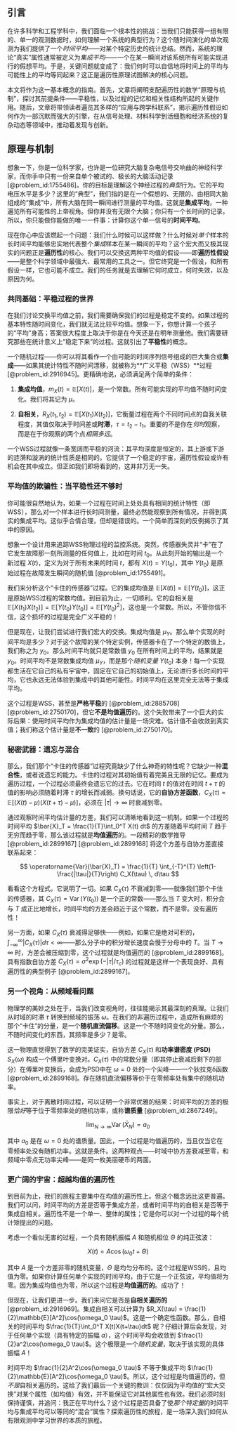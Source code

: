 ## 引言
在许多科学和工程学科中，我们面临一个根本性的挑战：当我们只能获得一组有限的、单一的观测数据时，如何理解一个系统的典型行为？这个随时间演化的单次观测为我们提供了一个*时间平均*——对某个特定历史的统计总结。然而，系统的理论“真实”属性通常被定义为*集成平均*——一个在某一瞬间对该系统所有可能实现进行的假想平均。于是，关键问题就变成了：我们何时可以自信地将时间上的平均与可能性上的平均等同起来？这正是遍历性原理试图解决的核心问题。

本文将作为这一基本概念的指南。首先，文章将阐明支配遍历性的数学“原理与机制”，探讨其前提条件——平稳性，以及过程的记忆和相关性结构所起的关键作用。随后，文章将带领读者遍览其多样的“应用与跨学科联系”，揭示遍历性假设如何作为一部沉默而强大的引擎，在从信号处理、材料科学到活细胞和经济系统的复杂动态等领域中，推动着发现与创新。

## 原理与机制

想象一下，你是一位科学家，也许是一位研究大脑复杂电信号交响曲的神经科学家，而你手中只有一份来自单个被试的、极长的大脑活动记录 [@problem_id:1755486]。你的目标是理解这个神经过程的*典型*行为。它的平均电压水平是多少？这里的“典型”，我们指的是在一个假想的、无限的、由相同大脑组成的“集成”中，所有大脑在同一瞬间进行测量的平均值。这就是**集成平均**，一种遍览所有可能性的上帝视角。但你并没有无限个大脑；你只有一个长时间的记录。所以，你只能做你能做的唯一一件事：计算你这个单一信号的**时间平均**。

现在你心中应该燃起一个问题：我们什么时候可以这样做？什么时候对*单个*样本的长时间平均能够忠实地代表整个*集成*样本在某一瞬间的平均？这个宏大而又极其现实的问题正是**遍历性**的核心。我们可以交换这两种平均值的假设——即**遍历性假设**——是整个科学领域中最强大、最常用的工具之一。但它终究是一个假设，和所有假设一样，它也可能不成立。我们的任务就是去理解它何时成立，何时失效，以及原因为何。

### 共同基础：平稳过程的世界

在我们讨论交换平均值之前，我们需要确保我们的过程是稳定不变的。如果过程的基本特性随时间变化，我们就无法比较平均值。想象一下，你想计算一个孩子的“平均”身高；答案很大程度上取决于你是在今天还是在明年测量他。我们需要研究那些在统计意义上“稳定下来”的过程。这就引出了**平稳性**的概念。

一个随机过程——你可以将其看作一个由可能的时间序列信号组成的巨大集合或**集成**——如果其统计特性不随时间漂移，就被称为**广义平稳（WSS）**过程 [@problem_id:2916945]。更精确地说，必须满足两个简单的条件：

1.  **集成均值**，$m_X(t) = \mathbb{E}[X(t)]$，是一个常数。所有可能实现的平均值不随时间变化。我们将其记为 $\mu$。

2.  **自相关**，$R_X(t_1, t_2) = \mathbb{E}[X(t_1)X(t_2)]$，它衡量过程在两个不同时间点的自我关联程度，其值仅取决于时间差或**时滞**，$\tau = t_2 - t_1$。重要的不是你在*何时*观察，而是在于你观察的两个点*相隔多远*。

一个WSS过程就像一条宽阔而平稳的河流：其平均深度是恒定的，其上游或下游的涟漪和漩涡的统计性质是相同的。它提供了一个稳定的宇宙，遍历性假设或许有机会在其中成立。但正如我们即将看到的，这并非万无一失。

### 平均值的欺骗性：当平稳性还不够时

你可能很自然地认为，如果一个过程在时间上处处具有相同的统计特性（即WSS），那么对一个样本进行长时间测量，最终必然能观察到所有情况，并得到真实的集成平均。这似乎合情合理，但却是错误的。一个简单而深刻的反例揭示了其中的原因。

想象一个设计用来追踪WSS物理过程的监控系统。突然，传感器失灵并“卡”在了它发生故障那一刻所测量的任何值上，比如在时间 $t_0$。从此刻开始的输出是一个新过程 $X(t)$，定义为对于所有未来的时间 $t$，都有 $X(t) = Y(t_0)$，其中 $Y(t_0)$ 是原始过程在故障发生瞬间的随机值 [@problem_id:1755491]。

我们来分析这个“卡住的传感器”过程。它的集成均值是 $\mathbb{E}[X(t)] = \mathbb{E}[Y(t_0)]$，这正是原始WSS过程的常数均值。到目前为止，一切顺利。它的自相关是 $\mathbb{E}[X(t_1)X(t_2)] = \mathbb{E}[Y(t_0)Y(t_0)] = \mathbb{E}[Y(t_0)^2]$，这也是一个常数。所以，不管你信不信，这个损坏的过程是完全广义平稳的！

但是现在，让我们尝试进行我们宏大的交换。集成均值是 $\mu_Y$。那么单个实现的时间平均是多少？对于这个故障的某个特定实例，传感器卡在了一个特定的数值上，我们称之为 $y_0$。那么时间平均就只是常数值 $y_0$ 在所有时间上的平均，结果就是 $y_0$。时间平均不是常数集成均值 $\mu_Y$，而是那个*随机变量* $Y(t_0)$ 本身！每一个实现都生活在它自己的私有宇宙中，固定在它自己的初始值上，无论进行多长时间的平均，它也永远无法体验到集成中的其他可能性。时间平均在这里完全无法等于集成平均。

这个过程是WSS，甚至是**严格平稳**的 [@problem_id:2885708] [@problem_id:2750170]，但它**不是均值遍历**的。这个失败带来了一个巨大的实际后果：使用时间平均作为集成均值的估计量是一场灾难。估计值不会收敛到真实值；我们称这个估计量是**不一致**的 [@problem_id:2750170]。

### 秘密武器：遗忘与混合

那么，我们那个“卡住的传感器”过程究竟缺少了什么神奇的特性呢？它缺少一种**混合性**，或者说遗忘的能力。卡住的过程对其初始值有着完美且无限的记忆。要成为遍历过程，一个过程必须最终会遗忘它的过去。它在时间 $t$ 的值对在时间 $t+\tau$ 的值的影响必须随着时滞 $\tau$ 的增长而减弱。换句话说，它的**自协方差函数**，$C_X(\tau) = \mathbb{E}[(X(t)-\mu)(X(t+\tau)-\mu)]$，必须在 $|\tau| \to \infty$ 时衰减到零。

通过观察时间平均估计量的方差，我们可以清晰地看到这一机制。如果一个过程的时间平均 $\bar{X}_T = \frac{1}{T}\int_0^T X(t) dt$ 的方差随着平均时间 $T$ 趋于无穷而趋于零，那么该过程就是**均值遍历**的。一段精彩的数学推导 [@problem_id:2899167] [@problem_id:2899168] 将这个方差与自协方差直接联系起来：

$$
\operatorname{Var}(\bar{X}_T) = \frac{1}{T} \int_{-T}^{T} \left(1-\frac{|\tau|}{T}\right) C_X(\tau) \, d\tau
$$

看看这个方程式。它说明了一切。如果 $C_X(\tau)$ 不衰减到零——就像我们那个卡住的传感器，其 $C_X(\tau) = \operatorname{Var}(Y(t_0))$ 是一个正的常数——那么当 $T$ 变大时，积分会与 $T$ 成正比地增长，时间平均的方差会趋近于这个常数，而不是零。没有遍历性！

另一方面，如果 $C_X(\tau)$ 衰减得足够快——例如，如果它是绝对可积的，$\int_{-\infty}^{\infty} |C_X(\tau)| d\tau \lt \infty$——那么分子中的积分增长速度会慢于分母中的 $T$。当 $T \to \infty$ 时，方差会被压缩到零，这个过程就是均值遍历的 [@problem_id:2899168]。具有指数自协方差 $C_X(\tau) = \sigma^2 \exp(-|\tau|/\tau_c)$ 的过程就是这样一个表现良好、具有遍历性的典型例子 [@problem_id:2899167]。

### 另一个视角：从频域看问题

物理学的美妙之处在于，当我们改变视角时，往往能揭示其最深刻的真理。让我们从时域的时滞 $\tau$ 转换到频域的振荡 $\omega$。在我们的非遍历过程中，造成所有麻烦的那个“卡住”的分量，是一个**随机直流偏移**。这是一个不随时间变化的分量。那么，不随时间变化的东西，其频率是多少？是零。

这一物理直觉得到了数学的完美证实，自协方差 $C_X(\tau)$ 和**功率谱密度 (PSD)** $S_X(\omega)$ 构成一个傅里叶变换对。$C_X(\tau)$ 中的常数分量（即其停止衰减后剩下的部分）在傅里叶变换后，会成为PSD中在 $\omega=0$ 处的一个尖峰——一个狄拉克δ函数 [@problem_id:2899168]。存在随机直流偏移等价于在零频率处有集中的随机功率。

事实上，对于离散时间过程，可以证明一个非常优雅的结果：时间平均的方差的极限*恰好*等于位于零频率处的随机功率，或称**谱质量** [@problem_id:2867249]。

$$
\lim_{N \to \infty} \operatorname{Var}(\bar{X}_N) = a_0
$$

其中 $a_0$ 是在 $\omega = 0$ 处的谱质量。因此，一个过程是均值遍历的，当且仅当它在零频率处没有随机功率。这就是条件。这两种观点——时域中协方差衰减至零，和频域中零点无功率尖峰——是同一枚美丽硬币的两面。

### 更广阔的宇宙：超越均值的遍历性

到目前为止，我们的旅程主要集中在均值的遍历性上。但这个概念远比这更普遍。我们可以问，时间平均的方差是否等于集成方差，或者时间平均的自相关是否等于集成自相关。遍历性不是一个单一、整体的属性；它是你可以对一个过程的每个统计矩提出的问题。

考虑一个看似无害的过程，一个具有随机振幅 $A$ 和随机相位 $\Theta$ 的纯正弦波：

$$
X(t) = A \cos(\omega_0 t + \Theta)
$$

其中 $A$ 是一个方差非零的随机变量，$\Theta$ 是均匀分布的。这个过程是WSS的，且均值为零。如果你计算任何单个实现的时间平均，由于它是一个正弦波，平均值将为零。因为集成均值也为零，所以这个过程是**均值遍历的**。成功了！

但现在，让我们更进一步。我们来问它是否是**自相关遍历的** [@problem_id:2916969]。集成自相关可以计算为 $R_X(\tau) = \frac{1}{2}\mathbb{E}[A^2]\cos(\omega_0 \tau)$。这是一个确定性函数。那么，自相关的时间平均 $\frac{1}{T}\int_0^T X(t)X(t+\tau)dt$ 呢？仔细计算后会发现，对于任何单个实现（具有特定的振幅 $a$），这个时间平均会收敛到 $\frac{1}{2}a^2\cos(\omega_0 \tau)$。这个极限是一个*随机变量*，取决于该实现的具体振幅 $A$！

时间平均 $\frac{1}{2}A^2\cos(\omega_0 \tau)$ 不等于集成平均 $\frac{1}{2}\mathbb{E}[A^2]\cos(\omega_0 \tau)$。所以，这个过程是均值遍历的，但*不是*自相关遍历的。这给了我们最后一个关键的教训：仅仅因为平均值的“宏大交换”对某个属性（如均值）有效，并不能保证它对其他属性也有效。我们必须时刻保持谨慎，并追问：我正在平均什么？这个过程是否具备了使*那个特定量*的时间平均与集成平均可以等同的“混合”属性？探索遍历性的旅程，是一场深入我们如何从有限观测中学习世界的本质的旅程。

